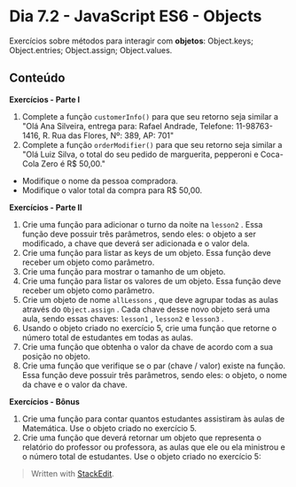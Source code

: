 # Dia 7.2 - JavaScript ES6 - Objects

Exercícios sobre métodos para interagir com **objetos**: Object.keys; Object.entries; Object.assign; Object.values.

 
## Conteúdo

**Exercícios - Parte I**
 1.  Complete a função  `customerInfo()`  para que seu retorno seja similar a "Olá Ana Silveira, entrega para: Rafael Andrade, Telefone: 11-98763-1416, R. Rua das Flores, Nº: 389, AP: 701"
 2. Complete a função  `orderModifier()`  para que seu retorno seja similar a "Olá Luiz Silva, o total do seu pedido de marguerita, pepperoni e Coca-Cola Zero é R$ 50,00."

 -   Modifique o nome da pessoa compradora.
 -   Modifique o valor total da compra para R$ 50,00.

**Exercícios - Parte II**
 1.  Crie uma função para adicionar o turno da noite na  `lesson2`  . Essa função deve possuir três parâmetros, sendo eles: o objeto a ser modificado, a chave que deverá ser adicionada e o valor dela.
 2. Crie uma função para listar as keys de um objeto. Essa função deve receber um objeto como parâmetro.
 3. Crie uma função para mostrar o tamanho de um objeto.
 4. Crie uma função para listar os valores de um objeto. Essa função deve receber um objeto como parâmetro.
 5. Crie um objeto de nome  `allLessons`  , que deve agrupar todas as aulas através do  `Object.assign`  . Cada chave desse novo objeto será uma aula, sendo essas chaves:  `lesson1`  ,  `lesson2`  e  `lesson3`  . 
 6. Usando o objeto criado no exercício 5, crie uma função que retorne o número total de estudantes em todas as aulas.
 7. Crie uma função que obtenha o valor da chave de acordo com a sua posição no objeto.
 8. Crie uma função que verifique se o par (chave / valor) existe na função. Essa função deve possuir três parâmetros, sendo eles: o objeto, o nome da chave e o valor da chave.

**Exercícios - Bônus**
1.  Crie uma função para contar quantos estudantes assistiram às aulas de Matemática. Use o objeto criado no exercício 5.
2.  Crie uma função que deverá retornar um objeto que representa o relatório do professor ou professora, as aulas que ele ou ela ministrou e o número total de estudantes. Use o objeto criado no exercício 5:
 

>Written with [StackEdit](https://stackedit.io/).
